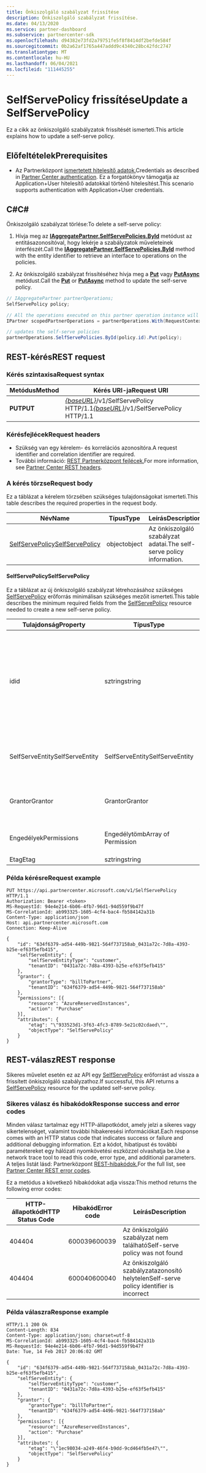 ```yaml
---
title: Önkiszolgáló szabályzat frissítése
description: Önkiszolgáló szabályzat frissítése.
ms.date: 04/13/2020
ms.service: partner-dashboard
ms.subservice: partnercenter-sdk
ms.openlocfilehash: d94382e73fd2a79751fe5f8f8414df2befde584f
ms.sourcegitcommit: 0b2a62af1765a447addd9c4340c28bc42fdc2747
ms.translationtype: MT
ms.contentlocale: hu-HU
ms.lasthandoff: 06/04/2021
ms.locfileid: "111445255"
---
```

# <a name="update-a-selfservepolicy"></a><span data-ttu-id="74cc7-103">SelfServePolicy frissítése</span><span class="sxs-lookup"><span data-stu-id="74cc7-103">Update a SelfServePolicy</span></span>

<span data-ttu-id="74cc7-104">Ez a cikk az önkiszolgáló szabályzatok frissítését ismerteti.</span><span class="sxs-lookup"><span data-stu-id="74cc7-104">This article explains how to update a self-serve policy.</span></span>

## <a name="prerequisites"></a><span data-ttu-id="74cc7-105">Előfeltételek</span><span class="sxs-lookup"><span data-stu-id="74cc7-105">Prerequisites</span></span>

- <span data-ttu-id="74cc7-106">Az Partnerközpont [ismertetett hitelesítő adatok.](partner-center-authentication.md)</span><span class="sxs-lookup"><span data-stu-id="74cc7-106">Credentials as described in [Partner Center authentication](partner-center-authentication.md).</span></span> <span data-ttu-id="74cc7-107">Ez a forgatókönyv támogatja az Application+User hitelesítő adatokkal történő hitelesítést.</span><span class="sxs-lookup"><span data-stu-id="74cc7-107">This scenario supports authentication with Application+User credentials.</span></span>

## <a name="c"></a><span data-ttu-id="74cc7-108">C\#</span><span class="sxs-lookup"><span data-stu-id="74cc7-108">C\#</span></span>

<span data-ttu-id="74cc7-109">Önkiszolgáló szabályzat törlése:</span><span class="sxs-lookup"><span data-stu-id="74cc7-109">To delete a self-serve policy:</span></span>

1. <span data-ttu-id="74cc7-110">Hívja meg az [**IAggregatePartner.SelfServePolicies.ById**](/dotnet/api/microsoft.store.partnercenter.iselfservepoliciescollection.byid) metódust az entitásazonosítóval, hogy lekérje a szabályzatok műveleteinek interfészét.</span><span class="sxs-lookup"><span data-stu-id="74cc7-110">Call the [**IAggregatePartner.SelfServePolicies.ById**](/dotnet/api/microsoft.store.partnercenter.iselfservepoliciescollection.byid) method with the entity identifier to retrieve an interface to operations on the policies.</span></span>

2. <span data-ttu-id="74cc7-111">Az önkiszolgáló szabályzat frissítéséhez hívja meg a [**Put**](/dotnet/api/microsoft.store.partnercenter.SelfServePolicies.put) vagy [**PutAsync**](/dotnet/api/microsoft.store.partnercenter.SelfServePolicies.putasync) metódust.</span><span class="sxs-lookup"><span data-stu-id="74cc7-111">Call the [**Put**](/dotnet/api/microsoft.store.partnercenter.SelfServePolicies.put) or [**PutAsync**](/dotnet/api/microsoft.store.partnercenter.SelfServePolicies.putasync) method to update the self-serve policy.</span></span>

``` csharp
// IAggregatePartner partnerOperations;
SelfServePolicy policy;

// All the operations executed on this partner operation instance will share the same correlation identifier but will differ in request identifier
IPartner scopedPartnerOperations = partnerOperations.With(RequestContextFactory.Instance.Create(Guid.NewGuid()));

// updates the self-serve policies
partnerOperations.SelfServePolicies.ById(policy.id).Put(policy);
```

## <a name="rest-request"></a><span data-ttu-id="74cc7-112">REST-kérés</span><span class="sxs-lookup"><span data-stu-id="74cc7-112">REST request</span></span>

### <a name="request-syntax"></a><span data-ttu-id="74cc7-113">Kérés szintaxisa</span><span class="sxs-lookup"><span data-stu-id="74cc7-113">Request syntax</span></span>

| <span data-ttu-id="74cc7-114">Metódus</span><span class="sxs-lookup"><span data-stu-id="74cc7-114">Method</span></span>   | <span data-ttu-id="74cc7-115">Kérés URI-ja</span><span class="sxs-lookup"><span data-stu-id="74cc7-115">Request URI</span></span>                                                       |
|----------|-------------------------------------------------------------------|
| <span data-ttu-id="74cc7-116">**PUT**</span><span class="sxs-lookup"><span data-stu-id="74cc7-116">**PUT**</span></span> | <span data-ttu-id="74cc7-117">[*{baseURL}*](partner-center-rest-urls.md)/v1/SelfServePolicy HTTP/1.1</span><span class="sxs-lookup"><span data-stu-id="74cc7-117">[*{baseURL}*](partner-center-rest-urls.md)/v1/SelfServePolicy HTTP/1.1</span></span> |

### <a name="request-headers"></a><span data-ttu-id="74cc7-118">Kérésfejlécek</span><span class="sxs-lookup"><span data-stu-id="74cc7-118">Request headers</span></span>

- <span data-ttu-id="74cc7-119">Szükség van egy kérelem- és korrelációs azonosítóra.</span><span class="sxs-lookup"><span data-stu-id="74cc7-119">A request identifier and correlation identifier are required.</span></span>
- <span data-ttu-id="74cc7-120">További információ: [REST Partnerközpont fejlécek.](headers.md)</span><span class="sxs-lookup"><span data-stu-id="74cc7-120">For more information, see [Partner Center REST headers](headers.md).</span></span>

### <a name="request-body"></a><span data-ttu-id="74cc7-121">A kérés törzse</span><span class="sxs-lookup"><span data-stu-id="74cc7-121">Request body</span></span>

<span data-ttu-id="74cc7-122">Ez a táblázat a kérelem törzsében szükséges tulajdonságokat ismerteti.</span><span class="sxs-lookup"><span data-stu-id="74cc7-122">This table describes the required properties in the request body.</span></span>

| <span data-ttu-id="74cc7-123">Név</span><span class="sxs-lookup"><span data-stu-id="74cc7-123">Name</span></span>                              | <span data-ttu-id="74cc7-124">Típus</span><span class="sxs-lookup"><span data-stu-id="74cc7-124">Type</span></span>   | <span data-ttu-id="74cc7-125">Leírás</span><span class="sxs-lookup"><span data-stu-id="74cc7-125">Description</span></span>                                 |
|------------------------------------------------------------------|--------|---------------------------------------------|
| [<span data-ttu-id="74cc7-126">SelfServePolicy</span><span class="sxs-lookup"><span data-stu-id="74cc7-126">SelfServePolicy</span></span>](self-serve-policy-resources.md#selfservepolicy)| <span data-ttu-id="74cc7-127">object</span><span class="sxs-lookup"><span data-stu-id="74cc7-127">object</span></span> | <span data-ttu-id="74cc7-128">Az önkiszolgáló szabályzat adatai.</span><span class="sxs-lookup"><span data-stu-id="74cc7-128">The self-serve policy information.</span></span> |

#### <a name="selfservepolicy"></a><span data-ttu-id="74cc7-129">SelfServePolicy</span><span class="sxs-lookup"><span data-stu-id="74cc7-129">SelfServePolicy</span></span>

<span data-ttu-id="74cc7-130">Ez a táblázat az új önkiszolgáló szabályzat létrehozásához szükséges [SelfServePolicy](self-serve-policy-resources.md#selfservepolicy) erőforrás minimálisan szükséges mezőit ismerteti.</span><span class="sxs-lookup"><span data-stu-id="74cc7-130">This table describes the minimum required fields from the [SelfServePolicy](self-serve-policy-resources.md#selfservepolicy) resource needed to create a new self-serve policy.</span></span>

| <span data-ttu-id="74cc7-131">Tulajdonság</span><span class="sxs-lookup"><span data-stu-id="74cc7-131">Property</span></span>              | <span data-ttu-id="74cc7-132">Típus</span><span class="sxs-lookup"><span data-stu-id="74cc7-132">Type</span></span>             | <span data-ttu-id="74cc7-133">Leírás</span><span class="sxs-lookup"><span data-stu-id="74cc7-133">Description</span></span>                                                                                            |
|-----------------------|------------------|--------------------------------------------------------------------------------------------------------|
| <span data-ttu-id="74cc7-134">id</span><span class="sxs-lookup"><span data-stu-id="74cc7-134">id</span></span>                    | <span data-ttu-id="74cc7-135">sztring</span><span class="sxs-lookup"><span data-stu-id="74cc7-135">string</span></span>           | <span data-ttu-id="74cc7-136">Önkiszolgáló szabályzatazonosító, amely az önkiszolgáló szabályzat sikeres létrehozása után lesz megadva.</span><span class="sxs-lookup"><span data-stu-id="74cc7-136">A self-serve policy identifier that is supplied upon successful creation of the self-serve policy.</span></span>     |
| <span data-ttu-id="74cc7-137">SelfServeEntity</span><span class="sxs-lookup"><span data-stu-id="74cc7-137">SelfServeEntity</span></span>       | <span data-ttu-id="74cc7-138">SelfServeEntity</span><span class="sxs-lookup"><span data-stu-id="74cc7-138">SelfServeEntity</span></span>  | <span data-ttu-id="74cc7-139">Az önkiszolgáló entitás, amely hozzáférést kap.</span><span class="sxs-lookup"><span data-stu-id="74cc7-139">The self-serve entity that is being granted access.</span></span>                                                     |
| <span data-ttu-id="74cc7-140">Grantor</span><span class="sxs-lookup"><span data-stu-id="74cc7-140">Grantor</span></span>               | <span data-ttu-id="74cc7-141">Grantor</span><span class="sxs-lookup"><span data-stu-id="74cc7-141">Grantor</span></span>          | <span data-ttu-id="74cc7-142">A hozzáférést megadó megadó.</span><span class="sxs-lookup"><span data-stu-id="74cc7-142">The grantor that is granting access.</span></span>                                                                    |
| <span data-ttu-id="74cc7-143">Engedélyek</span><span class="sxs-lookup"><span data-stu-id="74cc7-143">Permissions</span></span>           | <span data-ttu-id="74cc7-144">Engedélytömb</span><span class="sxs-lookup"><span data-stu-id="74cc7-144">Array of Permission</span></span>| <span data-ttu-id="74cc7-145">[Engedélyerőforrások tömbje.](self-serve-policy-resources.md#permission)</span><span class="sxs-lookup"><span data-stu-id="74cc7-145">An Array of [Permission](self-serve-policy-resources.md#permission) resources.</span></span>                                                      |
| <span data-ttu-id="74cc7-146">Etag</span><span class="sxs-lookup"><span data-stu-id="74cc7-146">Etag</span></span>                  | <span data-ttu-id="74cc7-147">sztring</span><span class="sxs-lookup"><span data-stu-id="74cc7-147">string</span></span>           | <span data-ttu-id="74cc7-148">Az Etag.</span><span class="sxs-lookup"><span data-stu-id="74cc7-148">The Etag.</span></span>                                                                                               |


### <a name="request-example"></a><span data-ttu-id="74cc7-149">Példa kérésre</span><span class="sxs-lookup"><span data-stu-id="74cc7-149">Request example</span></span>

```http
PUT https://api.partnercenter.microsoft.com/v1/SelfServePolicy HTTP/1.1
Authorization: Bearer <token>
MS-RequestId: 94e4e214-6b06-4fb7-96d1-94d559f9b47f
MS-CorrelationId: ab993325-1605-4cf4-bac4-fb584142a31b
Content-Type: application/json
Host: api.partnercenter.microsoft.com
Connection: Keep-Alive

{
    "id": "634f6379-ad54-449b-9821-564f737158ab_0431a72c-7d8a-4393-b25e-ef63f5efb415",
    "selfServeEntity": {
        "selfServeEntityType": "customer",
        "tenantID": "0431a72c-7d8a-4393-b25e-ef63f5efb415"
    },
    "grantor": {
        "grantorType": "billToPartner",
        "tenantID": "634f6379-ad54-449b-9821-564f737158ab"
    },
    "permissions": [{
        "resource": "AzureReservedInstances",
        "action": "Purchase"
    }],
    "attributes": {
        "etag": "\"933523d1-3f63-4fc3-8789-5e21c02cdaed\"",
        "objectType": "SelfServePolicy"
    }
}
```

## <a name="rest-response"></a><span data-ttu-id="74cc7-150">REST-válasz</span><span class="sxs-lookup"><span data-stu-id="74cc7-150">REST response</span></span>

<span data-ttu-id="74cc7-151">Sikeres művelet esetén ez az API egy [SelfServePolicy](self-serve-policy-resources.md#selfservepolicy) erőforrást ad vissza a frissített önkiszolgáló szabályzathoz.</span><span class="sxs-lookup"><span data-stu-id="74cc7-151">If successful, this API returns a [SelfServePolicy](self-serve-policy-resources.md#selfservepolicy) resource for the updated self-serve policy.</span></span>

### <a name="response-success-and-error-codes"></a><span data-ttu-id="74cc7-152">Sikeres válasz és hibakódok</span><span class="sxs-lookup"><span data-stu-id="74cc7-152">Response success and error codes</span></span>

<span data-ttu-id="74cc7-153">Minden válasz tartalmaz egy HTTP-állapotkódot, amely jelzi a sikeres vagy sikertelenséget, valamint további hibakeresési információkat.</span><span class="sxs-lookup"><span data-stu-id="74cc7-153">Each response comes with an HTTP status code that indicates success or failure and additional debugging information.</span></span> <span data-ttu-id="74cc7-154">Ezt a kódot, hibatípust és további paramétereket egy hálózati nyomkövetési eszközzel olvashatja be.</span><span class="sxs-lookup"><span data-stu-id="74cc7-154">Use a network trace tool to read this code, error type, and additional parameters.</span></span> <span data-ttu-id="74cc7-155">A teljes listát lásd: Partnerközpont [REST-hibakódok.](error-codes.md)</span><span class="sxs-lookup"><span data-stu-id="74cc7-155">For the full list, see [Partner Center REST error codes](error-codes.md).</span></span>

<span data-ttu-id="74cc7-156">Ez a metódus a következő hibakódokat adja vissza:</span><span class="sxs-lookup"><span data-stu-id="74cc7-156">This method returns the following error codes:</span></span>

| <span data-ttu-id="74cc7-157">HTTP-állapotkód</span><span class="sxs-lookup"><span data-stu-id="74cc7-157">HTTP Status Code</span></span>     | <span data-ttu-id="74cc7-158">Hibakód</span><span class="sxs-lookup"><span data-stu-id="74cc7-158">Error code</span></span>   | <span data-ttu-id="74cc7-159">Leírás</span><span class="sxs-lookup"><span data-stu-id="74cc7-159">Description</span></span>                                                                |
|----------------------|--------------|----------------------------------------------------------------------------|
| <span data-ttu-id="74cc7-160">404</span><span class="sxs-lookup"><span data-stu-id="74cc7-160">404</span></span>                  | <span data-ttu-id="74cc7-161">600039</span><span class="sxs-lookup"><span data-stu-id="74cc7-161">600039</span></span>       | <span data-ttu-id="74cc7-162">Az önkiszolgáló szabályzat nem található</span><span class="sxs-lookup"><span data-stu-id="74cc7-162">Self-serve policy was not found</span></span>                                            |
| <span data-ttu-id="74cc7-163">404</span><span class="sxs-lookup"><span data-stu-id="74cc7-163">404</span></span>                  | <span data-ttu-id="74cc7-164">600040</span><span class="sxs-lookup"><span data-stu-id="74cc7-164">600040</span></span>       | <span data-ttu-id="74cc7-165">Az önkiszolgáló szabályzatazonosító helytelen</span><span class="sxs-lookup"><span data-stu-id="74cc7-165">Self-serve policy identifier is incorrect</span></span>                                  |


### <a name="response-example"></a><span data-ttu-id="74cc7-166">Példa válaszra</span><span class="sxs-lookup"><span data-stu-id="74cc7-166">Response example</span></span>

```http
HTTP/1.1 200 Ok
Content-Length: 834
Content-Type: application/json; charset=utf-8
MS-CorrelationId: ab993325-1605-4cf4-bac4-fb584142a31b
MS-RequestId: 94e4e214-6b06-4fb7-96d1-94d559f9b47f
Date: Tue, 14 Feb 2017 20:06:02 GMT

{
    "id": "634f6379-ad54-449b-9821-564f737158ab_0431a72c-7d8a-4393-b25e-ef63f5efb415",
    "selfServeEntity": {
        "selfServeEntityType": "customer",
        "tenantID": "0431a72c-7d8a-4393-b25e-ef63f5efb415"
    },
    "grantor": {
        "grantorType": "billToPartner",
        "tenantID": "634f6379-ad54-449b-9821-564f737158ab"
    },
    "permissions": [{
        "resource": "AzureReservedInstances",
        "action": "Purchase"
    }],
    "attributes": {
        "etag": "\"1ec98034-a249-46f4-b9dd-9cd464fb5e47\"",
        "objectType": "SelfServePolicy"
    }
}
```
